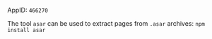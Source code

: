 AppID: `466270`

The tool `asar` can be used to extract pages from `.asar` archives: `npm install asar`
